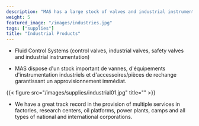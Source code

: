 ```yaml
---
description: "MAS has a large stock of valves and industrial instrumentation equipment"
weight: 5
featured_image: "/images/industries.jpg"
tags: ["supplies"]
title: "Industrial Products"
---
```


- Fluid Control Systems (control valves, industrial valves, safety valves and industrial instrumentation)

- MAS dispose d'un stock important de vannes, d'équipements d'instrumentation industriels et d'accessoires/pièces de rechange garantissant un approvisionnement immédiat.

{{< figure src="/images/supplies/industrial01.jpg" title="" >}}

- We have a great track record in the provision of multiple services in factories, research centers, oil platforms, power plants, camps and all types of national and international corporations.